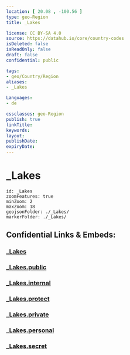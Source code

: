 ```yaml
---
location: [ 20.08 , -100.56 ] 
type: geo-Region
title: _Lakes

license: CC BY-SA 4.0
source: https://datahub.io/core/country-codes
isDeleted: false
isReadOnly: false
draft: false
confidential: public

tags:
- geo/Country/Region
aliases:
- _Lakes

Languages:
- de

cssclasses: geo-Region
publish: true
linkTitle: 
keywords: 
layout: 
publishDate: 
expiryDate: 
---
```


# _Lakes

```leaflet
id: _Lakes
zoomFeatures: true 
minZoom: 2 
maxZoom: 18
geojsonFolder: ./_Lakes/
markerFolder: ./_Lakes/
```


## Confidential Links & Embeds: 

### [_Lakes](/_Standards/Earth/Continent/America~Central/Mexico/States~Mexico/Guanajuato/_Lakes.md) 

### [_Lakes.public](/_public/Earth/Continent/America~Central/Mexico/States~Mexico/Guanajuato/_Lakes.public.md) 

### [_Lakes.internal](/_internal/Earth/Continent/America~Central/Mexico/States~Mexico/Guanajuato/_Lakes.internal.md) 

### [_Lakes.protect](/_protect/Earth/Continent/America~Central/Mexico/States~Mexico/Guanajuato/_Lakes.protect.md) 

### [_Lakes.private](/_private/Earth/Continent/America~Central/Mexico/States~Mexico/Guanajuato/_Lakes.private.md) 

### [_Lakes.personal](/_personal/Earth/Continent/America~Central/Mexico/States~Mexico/Guanajuato/_Lakes.personal.md) 

### [_Lakes.secret](/_secret/Earth/Continent/America~Central/Mexico/States~Mexico/Guanajuato/_Lakes.secret.md)

